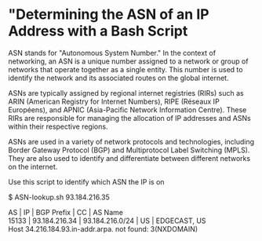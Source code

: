 # "Determining the ASN of an IP Address with a Bash Script

ASN stands for "Autonomous System Number." In the context of networking, an ASN is a unique number assigned to a network or group of networks that operate together as a single entity. This number is used to identify the network and its associated routes on the global internet.

ASNs are typically assigned by regional internet registries (RIRs) such as ARIN (American Registry for Internet Numbers), RIPE (Réseaux IP Européens), and APNIC (Asia-Pacific Network Information Centre). These RIRs are responsible for managing the allocation of IP addresses and ASNs within their respective regions.

ASNs are used in a variety of network protocols and technologies, including Border Gateway Protocol (BGP) and Multiprotocol Label Switching (MPLS). They are also used to identify and differentiate between different networks on the internet.

Use this script to identify which ASN the IP is on

$ ASN-lookup.sh 93.184.216.35

AS      | IP               | BGP Prefix          | CC | AS Name <br>
15133   | 93.184.216.34    | 93.184.216.0/24     | US | EDGECAST, US <br>
Host 34.216.184.93.in-addr.arpa. not found: 3(NXDOMAIN)<br>
